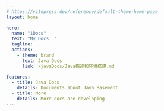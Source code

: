 ```yaml
---
# https://vitepress.dev/reference/default-theme-home-page
layout: home

hero:
  name: "iDocs"
  text: "My Docs  "
  tagline: 
  actions:
    - theme: brand
      text: Java Docs
      link: /javaDocs/Java概述和环境搭建.md

features:
  - title: Java Docs
    details: Documents about Java Basement
  - title: More 
    details: More docs are developing
---
```


